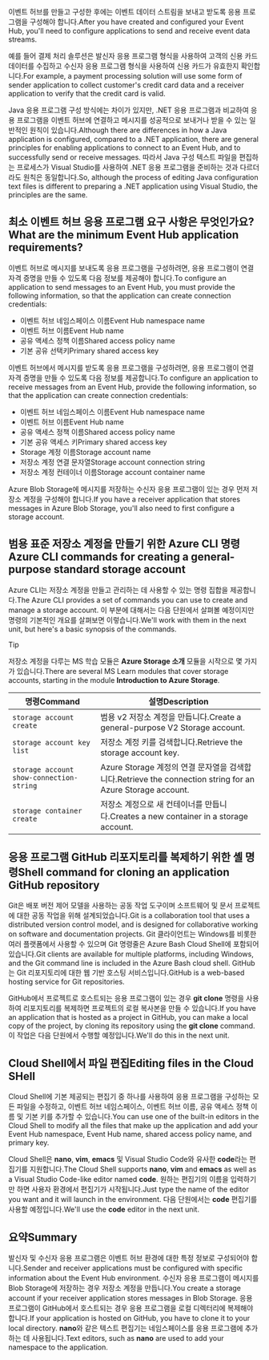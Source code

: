 <span data-ttu-id="bd384-101">이벤트 허브를 만들고 구성한 후에는 이벤트 데이터 스트림을 보내고 받도록 응용 프로그램을 구성해야 합니다.</span><span class="sxs-lookup"><span data-stu-id="bd384-101">After you have created and configured your Event Hub, you'll need to configure applications to send and receive event data streams.</span></span>

<span data-ttu-id="bd384-102">예를 들어 결제 처리 솔루션은 발신자 응용 프로그램 형식을 사용하여 고객의 신용 카드 데이터를 수집하고 수신자 응용 프로그램 형식을 사용하여 신용 카드가 유효한지 확인합니다.</span><span class="sxs-lookup"><span data-stu-id="bd384-102">For example, a payment processing solution will use some form of sender application to collect customer's credit card data and a receiver application to verify that the credit card is valid.</span></span>

<span data-ttu-id="bd384-103">Java 응용 프로그램 구성 방식에는 차이가 있지만, .NET 응용 프로그램과 비교하여 응용 프로그램을 이벤트 허브에 연결하고 메시지를 성공적으로 보내거나 받을 수 있는 일반적인 원칙이 있습니다.</span><span class="sxs-lookup"><span data-stu-id="bd384-103">Although there are differences in how a Java application is configured, compared to a .NET application, there are general principles for enabling applications to connect to an Event Hub, and to successfully send or receive messages.</span></span> <span data-ttu-id="bd384-104">따라서 Java 구성 텍스트 파일을 편집하는 프로세스가 Visual Studio를 사용하여 .NET 응용 프로그램을 준비하는 것과 다르더라도 원칙은 동일합니다.</span><span class="sxs-lookup"><span data-stu-id="bd384-104">So, although the process of editing Java configuration text files is different to preparing a .NET application using Visual Studio, the principles are the same.</span></span>

## <a name="what-are-the-minimum-event-hub-application-requirements"></a><span data-ttu-id="bd384-105">최소 이벤트 허브 응용 프로그램 요구 사항은 무엇인가요?</span><span class="sxs-lookup"><span data-stu-id="bd384-105">What are the minimum Event Hub application requirements?</span></span>

<span data-ttu-id="bd384-106">이벤트 허브로 메시지를 보내도록 응용 프로그램을 구성하려면, 응용 프로그램이 연결 자격 증명을 만들 수 있도록 다음 정보를 제공해야 합니다.</span><span class="sxs-lookup"><span data-stu-id="bd384-106">To configure an application to send messages to an Event Hub, you must provide the following information, so that the application can create connection credentials:</span></span>

- <span data-ttu-id="bd384-107">이벤트 허브 네임스페이스 이름</span><span class="sxs-lookup"><span data-stu-id="bd384-107">Event Hub namespace name</span></span>
- <span data-ttu-id="bd384-108">이벤트 허브 이름</span><span class="sxs-lookup"><span data-stu-id="bd384-108">Event Hub name</span></span>
- <span data-ttu-id="bd384-109">공유 액세스 정책 이름</span><span class="sxs-lookup"><span data-stu-id="bd384-109">Shared access policy name</span></span>
- <span data-ttu-id="bd384-110">기본 공유 선택키</span><span class="sxs-lookup"><span data-stu-id="bd384-110">Primary shared access key</span></span>

<span data-ttu-id="bd384-111">이벤트 허브에서 메시지를 받도록 응용 프로그램을 구성하려면, 응용 프로그램이 연결 자격 증명을 만들 수 있도록 다음 정보를 제공합니다.</span><span class="sxs-lookup"><span data-stu-id="bd384-111">To configure an application to receive messages from an Event Hub, provide the following information, so that the application can create connection credentials:</span></span>

- <span data-ttu-id="bd384-112">이벤트 허브 네임스페이스 이름</span><span class="sxs-lookup"><span data-stu-id="bd384-112">Event Hub namespace name</span></span>
- <span data-ttu-id="bd384-113">이벤트 허브 이름</span><span class="sxs-lookup"><span data-stu-id="bd384-113">Event Hub name</span></span>
- <span data-ttu-id="bd384-114">공유 액세스 정책 이름</span><span class="sxs-lookup"><span data-stu-id="bd384-114">Shared access policy name</span></span>
- <span data-ttu-id="bd384-115">기본 공유 액세스 키</span><span class="sxs-lookup"><span data-stu-id="bd384-115">Primary shared access key</span></span>
- <span data-ttu-id="bd384-116">Storage 계정 이름</span><span class="sxs-lookup"><span data-stu-id="bd384-116">Storage account name</span></span>
- <span data-ttu-id="bd384-117">저장소 계정 연결 문자열</span><span class="sxs-lookup"><span data-stu-id="bd384-117">Storage account connection string</span></span>
- <span data-ttu-id="bd384-118">저장소 계정 컨테이너 이름</span><span class="sxs-lookup"><span data-stu-id="bd384-118">Storage account container name</span></span>

<span data-ttu-id="bd384-119">Azure Blob Storage에 메시지를 저장하는 수신자 응용 프로그램이 있는 경우 먼저 저장소 계정을 구성해야 합니다.</span><span class="sxs-lookup"><span data-stu-id="bd384-119">If you have a receiver application that stores messages in Azure Blob Storage, you'll also need to first configure a storage account.</span></span>

## <a name="azure-cli-commands-for-creating-a-general-purpose-standard-storage-account"></a><span data-ttu-id="bd384-120">범용 표준 저장소 계정을 만들기 위한 Azure CLI 명령</span><span class="sxs-lookup"><span data-stu-id="bd384-120">Azure CLI commands for creating a general-purpose standard storage account</span></span>

<span data-ttu-id="bd384-121">Azure CLI는 저장소 계정을 만들고 관리하는 데 사용할 수 있는 명령 집합을 제공합니다.</span><span class="sxs-lookup"><span data-stu-id="bd384-121">The Azure CLI provides a set of commands you can use to create and manage a storage account.</span></span> <span data-ttu-id="bd384-122">이 부분에 대해서는 다음 단원에서 살펴볼 예정이지만 명령의 기본적인 개요를 살펴보면 이렇습니다.</span><span class="sxs-lookup"><span data-stu-id="bd384-122">We'll work with them in the next unit, but here's a basic synopsis of the commands.</span></span> 

> [!TIP]
> <span data-ttu-id="bd384-123">저장소 계정을 다루는 MS 학습 모듈은 **Azure Storage 소개** 모듈을 시작으로 몇 가지가 있습니다.</span><span class="sxs-lookup"><span data-stu-id="bd384-123">There are several MS Learn modules that cover storage accounts, starting in the module **Introduction to Azure Storage**.</span></span>

| <span data-ttu-id="bd384-124">명령</span><span class="sxs-lookup"><span data-stu-id="bd384-124">Command</span></span> | <span data-ttu-id="bd384-125">설명</span><span class="sxs-lookup"><span data-stu-id="bd384-125">Description</span></span> |
|---------|-------------|
| `storage account create` | <span data-ttu-id="bd384-126">범용 v2 저장소 계정을 만듭니다.</span><span class="sxs-lookup"><span data-stu-id="bd384-126">Create a general-purpose V2 Storage account.</span></span> |
| `storage account key list` | <span data-ttu-id="bd384-127">저장소 계정 키를 검색합니다.</span><span class="sxs-lookup"><span data-stu-id="bd384-127">Retrieve the storage account key.</span></span> |
| `storage account show-connection-string` | <span data-ttu-id="bd384-128">Azure Storage 계정의 연결 문자열을 검색합니다.</span><span class="sxs-lookup"><span data-stu-id="bd384-128">Retrieve the connection string for an Azure Storage account.</span></span> |
| `storage container create` | <span data-ttu-id="bd384-129">저장소 계정으로 새 컨테이너를 만듭니다.</span><span class="sxs-lookup"><span data-stu-id="bd384-129">Creates a new container in a storage account.</span></span> |

## <a name="shell-command-for-cloning-an-application-github-repository"></a><span data-ttu-id="bd384-130">응용 프로그램 GitHub 리포지토리를 복제하기 위한 셸 명령</span><span class="sxs-lookup"><span data-stu-id="bd384-130">Shell command for cloning an application GitHub repository</span></span>

<span data-ttu-id="bd384-131">Git은 배포 버전 제어 모델을 사용하는 공동 작업 도구이며 소프트웨어 및 문서 프로젝트에 대한 공동 작업을 위해 설계되었습니다.</span><span class="sxs-lookup"><span data-stu-id="bd384-131">Git is a collaboration tool that uses a distributed version control model, and is designed for collaborative working on software and documentation projects.</span></span> <span data-ttu-id="bd384-132">Git 클라이언트는 Windows를 비롯한 여러 플랫폼에서 사용할 수 있으며 Git 명령줄은 Azure Bash Cloud Shell에 포함되어 있습니다.</span><span class="sxs-lookup"><span data-stu-id="bd384-132">Git clients are available for multiple platforms, including Windows, and the Git command line is included in the Azure Bash cloud shell.</span></span> <span data-ttu-id="bd384-133">GitHub는 Git 리포지토리에 대한 웹 기반 호스팅 서비스입니다.</span><span class="sxs-lookup"><span data-stu-id="bd384-133">GitHub is a web-based hosting service for Git repositories.</span></span> 

<span data-ttu-id="bd384-134">GitHub에서 프로젝트로 호스트되는 응용 프로그램이 있는 경우 **git clone** 명령을 사용하여 리포지토리를 복제하면 프로젝트의 로컬 복사본을 만들 수 있습니다.</span><span class="sxs-lookup"><span data-stu-id="bd384-134">If you have an application that is hosted as a project in GitHub, you can make a local copy of the project, by cloning its repository using the **git clone** command.</span></span> <span data-ttu-id="bd384-135">이 작업은 다음 단원에서 수행할 예정입니다.</span><span class="sxs-lookup"><span data-stu-id="bd384-135">We'll do this in the next unit.</span></span>

## <a name="editing-files-in-the-cloud-shell"></a><span data-ttu-id="bd384-136">Cloud Shell에서 파일 편집</span><span class="sxs-lookup"><span data-stu-id="bd384-136">Editing files in the Cloud SHell</span></span>

<span data-ttu-id="bd384-137">Cloud Shell에 기본 제공되는 편집기 중 하나를 사용하여 응용 프로그램을 구성하는 모든 파일을 수정하고, 이벤트 허브 네임스페이스, 이벤트 허브 이름, 공유 액세스 정책 이름 및 기본 키를 추가할 수 있습니다.</span><span class="sxs-lookup"><span data-stu-id="bd384-137">You can use one of the built-in editors in the Cloud Shell to modify all the files that make up the application and add your Event Hub namespace, Event Hub name, shared access policy name, and primary key.</span></span> 

<span data-ttu-id="bd384-138">Cloud Shell은 **nano**, **vim**, **emacs** 및 Visual Studio Code와 유사한 **code**라는 편집기를 지원합니다.</span><span class="sxs-lookup"><span data-stu-id="bd384-138">The Cloud Shell supports **nano**, **vim** and **emacs** as well as a Visual Studio Code-like editor named **code**.</span></span> <span data-ttu-id="bd384-139">원하는 편집기의 이름을 입력하기만 하면 사용자 환경에서 편집기가 시작됩니다.</span><span class="sxs-lookup"><span data-stu-id="bd384-139">Just type the name of the editor you want and it will launch in the environment.</span></span> <span data-ttu-id="bd384-140">다음 단원에서는 **code** 편집기를 사용할 예정입니다.</span><span class="sxs-lookup"><span data-stu-id="bd384-140">We'll use the **code** editor in the next unit.</span></span>

## <a name="summary"></a><span data-ttu-id="bd384-141">요약</span><span class="sxs-lookup"><span data-stu-id="bd384-141">Summary</span></span>

<span data-ttu-id="bd384-142">발신자 및 수신자 응용 프로그램은 이벤트 허브 환경에 대한 특정 정보로 구성되어야 합니다.</span><span class="sxs-lookup"><span data-stu-id="bd384-142">Sender and receiver applications must be configured with specific information about the Event Hub environment.</span></span> <span data-ttu-id="bd384-143">수신자 응용 프로그램이 메시지를 Blob Storage에 저장하는 경우 저장소 계정을 만듭니다.</span><span class="sxs-lookup"><span data-stu-id="bd384-143">You create a storage account if your receiver application stores messages in Blob Storage.</span></span> <span data-ttu-id="bd384-144">응용 프로그램이 GitHub에서 호스트되는 경우 응용 프로그램을 로컬 디렉터리에 복제해야 합니다.</span><span class="sxs-lookup"><span data-stu-id="bd384-144">If your application is hosted on GitHub, you have to clone it to your local directory.</span></span> <span data-ttu-id="bd384-145">**nano**와 같은 텍스트 편집기는 네임스페이스를 응용 프로그램에 추가하는 데 사용됩니다.</span><span class="sxs-lookup"><span data-stu-id="bd384-145">Text editors, such as **nano** are used to add your namespace to the application.</span></span>